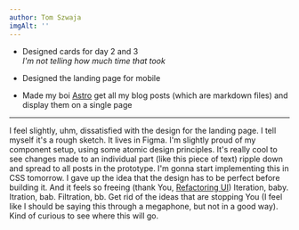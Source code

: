 ```yaml
---
author: Tom Szwaja
imgAlt: ''
---
```


-   Designed cards for day 2 and 3\
    _I'm not telling how much time that took_

-   Designed the landing page for mobile

-   Made my boi [Astro](https://astro.build/) get all my blog posts (which are markdown files) and display them on a single page

---

I feel slightly, uhm, dissatisfied with the design for the landing page. I tell myself it's a rough sketch. It lives in Figma. I'm slightly proud of my component setup, using some atomic design principles. It's really cool to see changes made to an individual part (like this piece of text) ripple down and spread to all posts in the prototype.
I'm gonna start implementing this in CSS tomorrow. I gave up the idea that the design has to be perfect before building it. And it feels so freeing (thank You, [Refactoring UI](https://www.refactoringui.com/)) Iteration, baby. Itration, bab. Filtration, bb. Get rid of the ideas that are stopping You (I feel like I should be saying this through a megaphone, but not in a good way). Kind of curious to see where this will go.
